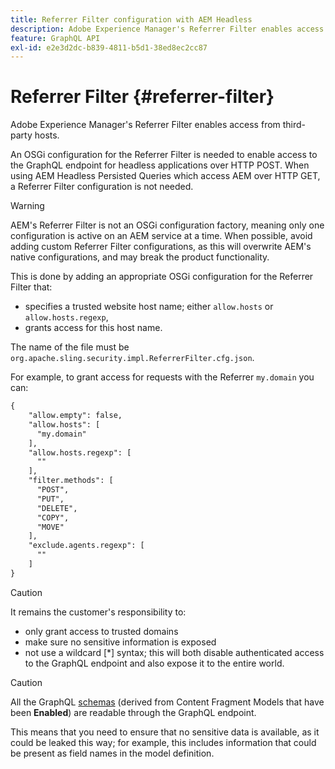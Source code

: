 ```yaml
---
title: Referrer Filter configuration with AEM Headless
description: Adobe Experience Manager's Referrer Filter enables access from third-party hosts. An OSGi configuration for the Referrer Filter is needed to enable access to the GraphQL endpoint for headless applications.
feature: GraphQL API
exl-id: e2e3d2dc-b839-4811-b5d1-38ed8ec2cc87
---
```

# Referrer Filter {#referrer-filter}

 Adobe Experience Manager's Referrer Filter enables access from third-party hosts. 
 
An OSGi configuration for the Referrer Filter is needed to enable access to the GraphQL endpoint for headless applications over HTTP POST. When using AEM Headless Persisted Queries which access AEM over HTTP GET, a Referrer Filter configuration is not needed.
 
>[!WARNING]
> AEM's Referrer Filter is not an OSGi configuration factory, meaning only one configuration is active on an AEM service at a time. When possible, avoid adding custom Referrer Filter configurations, as this will overwrite AEM's native configurations, and may break the product functionality. 

This is done by adding an appropriate OSGi configuration for the Referrer Filter that:

* specifies a trusted website host name; either `allow.hosts` or `allow.hosts.regexp`,
* grants access for this host name.

The name of the file must be `org.apache.sling.security.impl.ReferrerFilter.cfg.json`.

For example, to grant access for requests with the Referrer `my.domain` you can:

```xml
{
    "allow.empty": false,
    "allow.hosts": [
      "my.domain"
    ],
    "allow.hosts.regexp": [
      ""
    ],
    "filter.methods": [
      "POST",
      "PUT",
      "DELETE",
      "COPY",
      "MOVE"
    ],
    "exclude.agents.regexp": [
      ""
    ]
}
```

>[!CAUTION]
>
>It remains the customer's responsibility to:
>
>* only grant access to trusted domains 
>* make sure no sensitive information is exposed 
>* not use a wildcard [*] syntax; this will both disable authenticated access to the GraphQL endpoint and also expose it to the entire world.

>[!CAUTION]
>
>All the GraphQL [schemas](#schema-generation) (derived from Content Fragment Models that have been **Enabled**) are readable through the GraphQL endpoint.
>
>This means that you need to ensure that no sensitive data is available, as it could be leaked this way; for example, this includes information that could be present as field names in the model definition.
